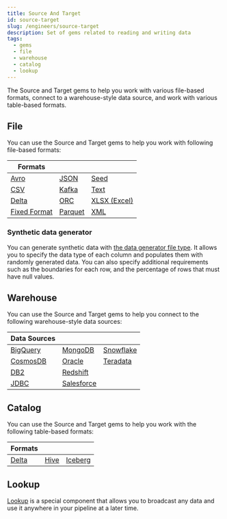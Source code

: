 ```yaml
---
title: Source And Target
id: source-target
slug: /engineers/source-target
description: Set of gems related to reading and writing data
tags:
  - gems
  - file
  - warehouse
  - catalog
  - lookup
---
```


The Source and Target gems to help you work with various file-based formats, connect to a warehouse-style data source, and work with various table-based formats.

## File

You can use the Source and Target gems to help you work with following file-based formats:

| Formats                                 |                               |                                 |
| --------------------------------------- | ----------------------------- | ------------------------------- |
| [Avro](/engineers/avro)                 | [JSON](/engineers/json)       | [Seed](/engineers/seed)         |
| [CSV](/engineers/csv)                   | [Kafka](/engineers/kafka)     | [Text](/engineers/text)         |
| [Delta](/engineers/delta)               | [ORC](/engineers/orc)         | [XLSX (Excel)](/engineers/xlsx) |
| [Fixed Format](/engineers/fixed-format) | [Parquet](/engineers/parquet) | [XML](/engineers/xml)           |

### Synthetic data generator

You can generate synthetic data with [the data generator file type](/engineers/data-generator). It allows you to specify the data type of each column and populates them with randomly generated data. You can also specify additional requirements such as the boundaries for each row, and the percentage of rows that must have null values.

## Warehouse

You can use the Source and Target gems to help you connect to the following warehouse-style data sources:

| Data Sources                    |                                     |                                   |
| ------------------------------- | ----------------------------------- | --------------------------------- |
| [BigQuery](/engineers/bigquery) | [MongoDB](/engineers/mongodb)       | [Snowflake](/engineers/snowflake) |
| [CosmosDB](/engineers/cosmosdb) | [Oracle](/engineers/oracle)         | [Teradata](/engineers/teradata)   |
| [DB2](/engineers/db2)           | [Redshift](/engineers/redshift)     |                                   |
| [JDBC](/engineers/jdbc)         | [Salesforce](/engineers/salesforce) |                                   |

## Catalog

You can use the Source and Target gems to help you work with the following table-based formats:

| Formats                   |                               |                               |
| ------------------------- | ----------------------------- | ----------------------------- |
| [Delta](/engineers/delta) | [Hive](/engineers/hive-table) | [Iceberg](/engineers/iceberg) |

## Lookup

[Lookup](/engineers/lookup) is a special component that allows you to broadcast any data and use it anywhere in your pipeline at a later time.
